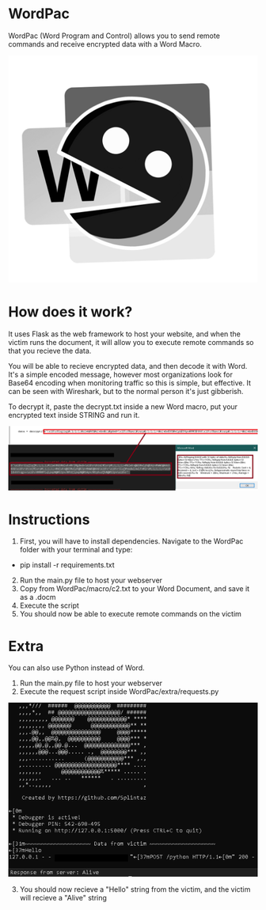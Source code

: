 
# WordPac
WordPac (Word Program and Control) allows you to send remote commands and receive encrypted data with a Word Macro. 

![wordpac](images/wordpac.png)

# How does it work?

It uses Flask as the web framework to host your website, and when the victim runs the document, it will allow you to execute remote commands so that you recieve the data.

You will be able to recieve encrypted data, and then decode it with Word. It's a simple encoded message, however most organizations look for Base64 encoding when monitoring traffic so this is simple, but effective. It can be seen with Wireshark, but to the normal person it's just gibberish.

To decrypt it, paste the decrypt.txt inside a new Word macro, put your encrypted text inside STRING and run it.

![encrypted](images/encryption.png)

# Instructions

1. First, you will have to install dependencies. Navigate to the WordPac folder with your terminal and type:
- pip install -r requirements.txt
2. Run the main.py file to host your webserver
3. Copy from WordPac/macro/c2.txt to your Word Document, and save it as a .docm
4. Execute the script
5. You should now be able to execute remote commands on the victim

# Extra 
You can also use Python instead of Word. 

1. Run the main.py file to host your webserver
2. Execute the request script inside WordPac/extra/requests.py

![alive](images/alive.png)

3. You should now recieve a "Hello" string from the victim, and the victim will recieve a "Alive" string
